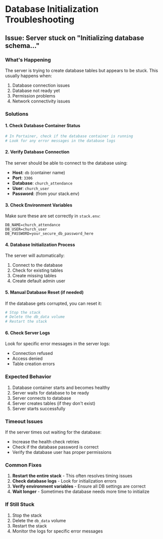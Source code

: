 # Database Initialization Troubleshooting

## Issue: Server stuck on "Initializing database schema..."

### What's Happening
The server is trying to create database tables but appears to be stuck. This usually happens when:
1. Database connection issues
2. Database not ready yet
3. Permission problems
4. Network connectivity issues

### Solutions

#### 1. Check Database Container Status
```bash
# In Portainer, check if the database container is running
# Look for any error messages in the database logs
```

#### 2. Verify Database Connection
The server should be able to connect to the database using:
- **Host**: `db` (container name)
- **Port**: `3306`
- **Database**: `church_attendance`
- **User**: `church_user`
- **Password**: (from your stack.env)

#### 3. Check Environment Variables
Make sure these are set correctly in `stack.env`:
```env
DB_NAME=church_attendance
DB_USER=church_user
DB_PASSWORD=your_secure_db_password_here
```

#### 4. Database Initialization Process
The server will automatically:
1. Connect to the database
2. Check for existing tables
3. Create missing tables
4. Create default admin user

#### 5. Manual Database Reset (if needed)
If the database gets corrupted, you can reset it:

```bash
# Stop the stack
# Delete the db_data volume
# Restart the stack
```

#### 6. Check Server Logs
Look for specific error messages in the server logs:
- Connection refused
- Access denied
- Table creation errors

### Expected Behavior
1. Database container starts and becomes healthy
2. Server waits for database to be ready
3. Server connects to database
4. Server creates tables (if they don't exist)
5. Server starts successfully

### Timeout Issues
If the server times out waiting for the database:
- Increase the health check retries
- Check if the database password is correct
- Verify the database user has proper permissions

### Common Fixes
1. **Restart the entire stack** - This often resolves timing issues
2. **Check database logs** - Look for initialization errors
3. **Verify environment variables** - Ensure all DB settings are correct
4. **Wait longer** - Sometimes the database needs more time to initialize

### If Still Stuck
1. Stop the stack
2. Delete the `db_data` volume
3. Restart the stack
4. Monitor the logs for specific error messages 